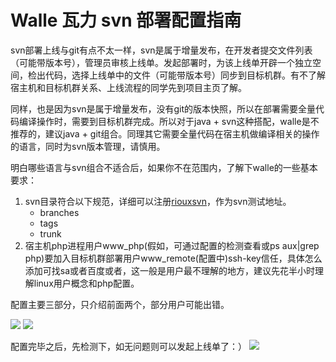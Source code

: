 Walle 瓦力 svn 部署配置指南
==========================

svn部署上线与git有点不太一样，svn是属于增量发布，在开发者提交文件列表（可能带版本号），管理员审核上线单。发起部署时，为该上线单开辟一个独立空间，检出代码，选择上线单中的文件（可能带版本号）同步到目标机群。有不了解宿主机和目标机群关系、上线流程的同学先到项目主页了解。

同样，也是因为svn是属于增量发布，没有git的版本快照，所以在部署需要全量代码编译操作时，需要到目标机群完成。所以对于java + svn这种搭配，walle是不推荐的，建议java + git组合。同理其它需要全量代码在宿主机做编译相关的操作的语言，同时为svn版本管理，请慎用。

明白哪些语言与svn组合不适合后，如果你不在范围内，了解下walle的一些基本要求：

1. svn目录符合以下规范，详细可以注册[riouxsvn](https://riouxsvn.com)，作为svn测试地址。
    - branches
    - tags
    - trunk
2. 宿主机php进程用户www_php(假如，可通过配置的检测查看或ps aux|grep php)要加入目标机群部署用户www_remote(配置中)ssh-key信任，具体怎么添加可找sa或者百度或者[](https://github.com/meolu/walle-web/blob/master/docs/qa.md#如何添加用户ssh-key到目标机群部署用户ssh-key信任)，这一般是用户最不理解的地方，建议先花半小时理解linux用户概念和php配置。

配置主要三部分，只介绍前面两个，部分用户可能出错。

![](https://github.com/meolu/walle-web/blob/master/screenshots/base-svn.jpg)
![](https://github.com/meolu/walle-web/blob/master/screenshots/task.jpg)


配置完毕之后，先检测下，如无问题则可以发起上线单了：）
![](https://github.com/meolu/walle-web/blob/master/screenshots/detection.png)
